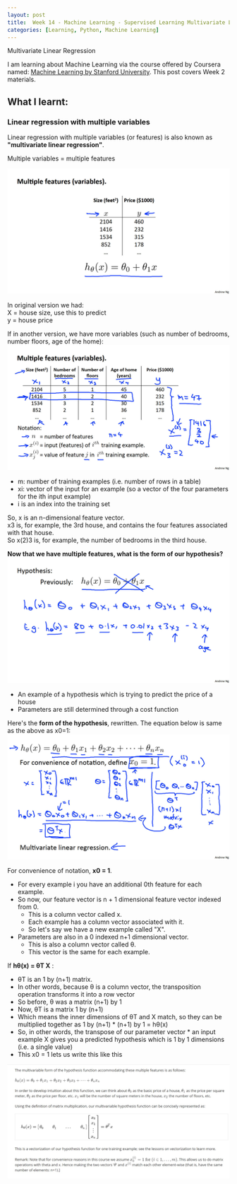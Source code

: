 ```yaml
---
layout: post
title:  Week 14 - Machine Learning - Supervised Learning Multivariate Linear Regression from M.L. course by Stanford Uni (Week 2 Part I)
categories: [Learning, Python, Machine Learning]
---
```


Multivariate Linear Regression  

I am learning about Machine Learning via the course offered by Coursera named: [Machine Learning by Stanford University](https://www.coursera.org/learn/machine-learning). This post covers Week 2 materials.  

## What I learnt:  

### Linear regression with multiple variables

Linear regression with multiple variables (or features) is also known as **"multivariate linear regression"**. 

Multiple variables = multiple features  

![](https://github.com/liawbeile/liawbeile.github.io/blob/master/images/MLLecture4_02.jpg?raw=true)  

In original version we had:  
X = house size, use this to predict  
y = house price  

If in another version, we have more variables (such as number of bedrooms, number floors, age of the home):  
![](https://github.com/liawbeile/liawbeile.github.io/blob/master/images/MLLecture4_03.jpg?raw=true)  

- m: number of training examples (i.e. number of rows in a table)
- xi: vector of the input for an example (so a vector of the four parameters for the ith input example)
- i is an index into the training set

So, x is an n-dimensional feature vector.  
x3 is, for example, the 3rd house, and contains the four features associated with that house.  
So x(2)3 is, for example, the number of bedrooms in the third house.  

**Now that we have multiple features, what is the form of our hypothesis?**  
![](https://github.com/liawbeile/liawbeile.github.io/blob/master/images/MLLecture4_04.jpg?raw=true)  
- An example of a hypothesis which is trying to predict the price of a house
- Parameters are still determined through a cost function

Here's the **form of the hypothesis**, rewritten. The equation below is same as the above as x0=1:  
![](https://github.com/liawbeile/liawbeile.github.io/blob/master/images/MLLecture4_05.jpg?raw=true)  

For convenience of notation, **x0 = 1**.  
- For every example i you have an additional 0th feature for each example.  
- So now, our feature vector is n + 1 dimensional feature vector indexed from 0.  
    - This is a column vector called x.  
    - Each example has a column vector associated with it.  
    - So let's say we have a new example called "X".  
- Parameters are also in a 0 indexed n+1 dimensional vector.  
    - This is also a column vector called θ.  
    - This vector is the same for each example.  

If **hθ(x) = θT X** :  
- θT is an 1 by (n+1) matrix.  
- In other words, because θ is a column vector, the transposition operation transforms it into a row vector
- So before, θ was a matrix (n+1) by 1
- Now, θT is a matrix 1 by (n+1)
- Which means the inner dimensions of θT and X match, so they can be multiplied together as 1 by (n+1) * (n+1) by 1 = hθ(x)
- So, in other words, the transpose of our parameter vector * an input example X gives you a predicted hypothesis which is 1 by 1 dimensions (i.e. a single value)
- This x0 = 1 lets us write this like this

![](https://github.com/liawbeile/liawbeile.github.io/blob/master/images/MLLecture4_01.jpg?raw=true) 